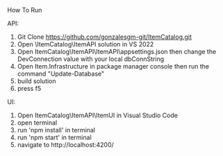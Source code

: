 How To Run

API: 
1. Git Clone https://github.com/gonzalesgm-git/ItemCatalog.git
2. Open \ItemCatalog\ItemAPI solution in VS 2022
3. Open ItemCatalog\ItemAPI\ItemAPI\appsettings.json then change the DevConnection value with your local dbConnString
4. Open Item.Infrastructure in  package manager console then run the command "Update-Database"
5. build solution
6. press f5

UI:
1. Open ItemCatalog\ItemAPI\ItemUI in Visual Studio Code
2. open terminal
3. run 'npm install' in terminal
4. run 'npm start' in terminal
5. navigate to http://localhost:4200/
